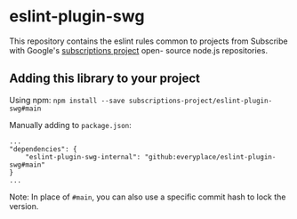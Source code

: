 # eslint-plugin-swg

This repository contains the eslint rules common to projects from Subscribe with
Google's [subscriptions project](https://github.com/subscriptions-project) open-
source node.js repositories.

## Adding this library to your project

Using npm: `npm install --save subscriptions-project/eslint-plugin-swg#main`

Manually adding to `package.json`:

```shell
...
"dependencies": {
    "eslint-plugin-swg-internal": "github:everyplace/eslint-plugin-swg#main"
}
...
```

Note: In place of `#main`, you can also use a specific commit hash to lock the
version.
